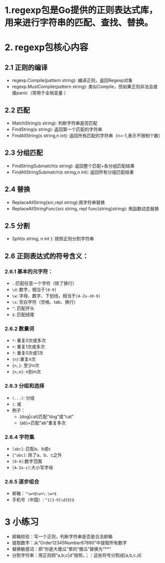 # 1.regexp包是Go提供的正则表达式库，用来进行字符串的匹配、查找、替换。

# 2. regexp包核心内容
## 2.1 正则的编译
* regexp.Compile(pattern string): 编译正则，返回Regexp对象
* regexp.MustCompile(pattern string): 类似Compile，但如果正则非法会直接panic（常用于全局变量 ）

## 2.2 匹配
* MatchString(s string): 判断字符串是否匹配
* FindString(s string): 返回第一个匹配的字符串
* FindAllString(s string,n int): 返回所有匹配的字符串（n=-1,表示不限制个数）

## 2.3 分组匹配
* FindStringSubmatch(s string): 返回整个匹配+各分组匹配结果
* FindAllStringSubmatch(s string,n int): 返回所有分组匹配结果

## 2.4 替换
* ReplaceAllString(src,repl string):用字符串替换
* ReplaceAllStringFunc(src string, repl func(string)string): 用函数动态替换

## 2.5 分割
* Split(s string, n int ): 按照正则分割字符串

## 2.6 正则表达式的符号含义：
### 2.6.1 基本的元字符：
* `.`:匹配任意一个字符（除了换行）
* `\d`: 数字，相当于`[0-9]`
* `\w`: 字母、数字、下划线，相当于`[A-Za-z0-9]`
* `\s`: 空白字符（空格、tab、换行）
* `^`: 匹配开头
* `$`: 匹配结尾

### 2.6.2 数量词
* `*`: 重复0次或多次
* `+`: 重复1次或多次
* `?`: 重复0次或1次
* `{n}`:重复n次
* `{n,}`: 至少n次
* `{n,m}`: n到m次

### 2.6.3 分组和选择
* `(...)`: 分组
* `|`: 或
* 例子：
  * (dog|cat)匹配“dog”或“cat”
  * (ab)+匹配“ab”重复多次

### 2.6.4 字符集
* `[abc]`: 匹配a、b或c
* `[^abc]`: 除了a、b、c之外
* `[0-9]`:数字范围
* `[A-Za-z]`:大小写字母

### 2.6.5 逐步组合
* 邮箱：`^\w+@\w+\.\w+$`
* 手机号（中国）: `^1[3-9]\d{9}$`


# 3 小练习
* 邮箱校验：写一个正则，判断字符串是否是合法邮箱
* 提取数字：从“Order12345Number67890”中提取所有数字
* 替换敏感词：把“你是大傻瓜”里的“傻瓜”替换为“**”
* 分割字符串：用正则把“a,b;c|d”按照，；｜这些符号分割成[a,b,c,d]
